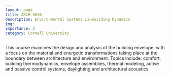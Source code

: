 ```yaml
---
layout: page
title: ARCH 5616
description: Environmental Systems II—Building Dynamics
img: 
importance: 2
category: Cornell University
---
```


This course examines the design and analysis of the building envelope, with a focus on the material and energetic transformations taking place at the boundary between architecture and environment. Topics include: comfort, building thermodynamics, envelope assemblies, thermal modeling, active and passive control systems, daylighting and architectural acoustics.
